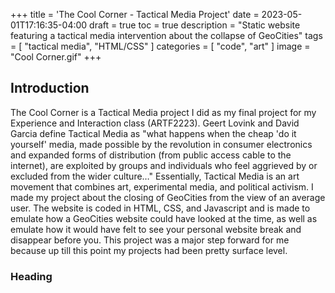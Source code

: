 +++
title = 'The Cool Corner - Tactical Media Project'
date = 2023-05-01T17:16:35-04:00
draft = true
toc = true
description = "Static website featuring a tactical media intervention about the collapse of GeoCities"
tags = [
    "tactical media",
    "HTML/CSS"
]
categories = [
    "code",
    "art"
]
image = "Cool Corner.gif"
+++
## Introduction

The Cool Corner is a Tactical Media project I did as my final project for my Experience and Interaction class (ARTF2223). Geert Lovink and David Garcia define Tactical Media as "what happens when the cheap 'do it yourself' media, made possible by the revolution in consumer electronics and expanded forms of distribution (from public access cable to the internet), are exploited by groups and individuals who feel aggrieved by or excluded from the wider culture…" Essentially, Tactical Media is an art movement that combines art, experimental media, and political activism.
I made my project about the closing of GeoCities from the view of an average user. The website is coded in HTML, CSS, and Javascript and is made to emulate how a GeoCities website could have looked at the time, as well as emulate how it would have felt to see your personal website break and disappear before you.
This project was a major step forward for me because up till this point my projects had been pretty surface level. 

### Heading